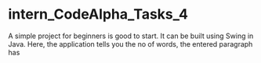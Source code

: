 # intern_CodeAlpha_Tasks_4
A simple project for beginners is good to start. It can be built using Swing in Java. Here, the application tells you the no of words, the entered paragraph has
